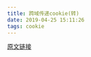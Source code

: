 ```yaml
---
title: 跨域传递cookie(转)
date: 2019-04-25 15:11:26
tags: cookie
---
```


[原文链接](https://blog.csdn.net/Honeymao/article/details/77855841)
